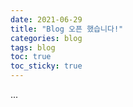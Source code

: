 ```yaml
---
date: 2021-06-29
title: "Blog 오픈 했습니다!"
categories: blog
tags: blog
toc: true  
toc_sticky: true 
---
```


...